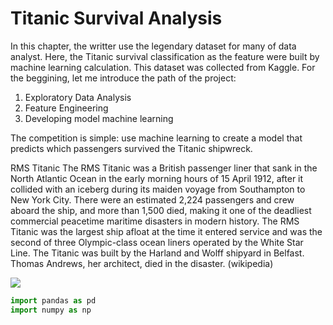 # Titanic Survival Analysis 

In this chapter, the writter use the legendary dataset for many of data analyst. Here, the Titanic survival classification as the feature were built by machine learning calculation. This dataset was collected from Kaggle. For the beggining, let me introduce the path of the project:

1. Exploratory Data Analysis
2. Feature Engineering
3. Developing model machine learning

The competition is simple: use machine learning to create a model that predicts which passengers survived the Titanic shipwreck.

RMS Titanic
The RMS Titanic was a British passenger liner that sank in the North Atlantic Ocean in the early morning hours of 15 April 1912, after it collided with an iceberg during its maiden voyage from Southampton to New York City. There were an estimated 2,224 passengers and crew aboard the ship, and more than 1,500 died, making it one of the deadliest commercial peacetime maritime disasters in modern history. The RMS Titanic was the largest ship afloat at the time it entered service and was the second of three Olympic-class ocean liners operated by the White Star Line. The Titanic was built by the Harland and Wolff shipyard in Belfast. Thomas Andrews, her architect, died in the disaster. (wikipedia)


<img src="https://www.google.com/url?sa=i&url=https%3A%2F%2Fwww.cnnindonesia.com%2Finternasional%2F20150414133919-134-46530%2Fhari-ini-103-tahun-lalu-kapal-titanic-tenggelam&psig=AOvVaw1Wh5OJS4YSy3wfFUPxzkXP&ust=1595145557268000&source=images&cd=vfe&ved=0CAIQjRxqFwoTCKjL5Liq1uoCFQAAAAAdAAAAABAD"/>


```python
import pandas as pd
import numpy as np
```
